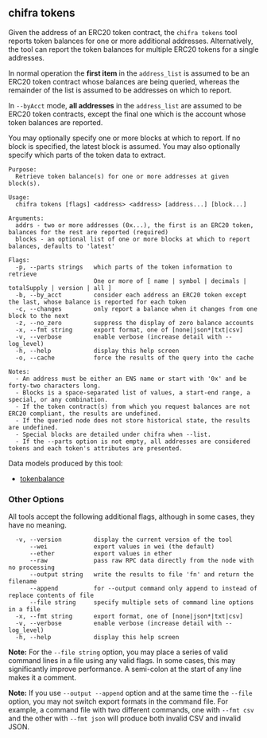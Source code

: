 ## chifra tokens

<!-- markdownlint-disable MD041 -->
Given the address of an ERC20 token contract, the `chifra tokens` tool reports token balances for one or
more additional addresses. Alternatively, the tool can report the token balances for multiple ERC20
tokens for a single addresses.

In normal operation the **first item** in the `address_list` is assumed to be an ERC20 token
contract whose balances are being queried, whereas the remainder of the list is assumed to be
addresses on which to report.

In `--byAcct` mode, **all addresses** in the `address_list` are assumed to be ERC20 token contracts,
except the final one which is the account whose token balances are reported.

You may optionally specify one or more blocks at which to report. If no block is specified, the
latest block is assumed. You may also optionally specify which parts of the token data to extract.

```[plaintext]
Purpose:
  Retrieve token balance(s) for one or more addresses at given block(s).

Usage:
  chifra tokens [flags] <address> <address> [address...] [block...]

Arguments:
  addrs - two or more addresses (0x...), the first is an ERC20 token, balances for the rest are reported (required)
  blocks - an optional list of one or more blocks at which to report balances, defaults to 'latest'

Flags:
  -p, --parts strings   which parts of the token information to retrieve
                        One or more of [ name | symbol | decimals | totalSupply | version | all ]
  -b, --by_acct         consider each address an ERC20 token except the last, whose balance is reported for each token
  -c, --changes         only report a balance when it changes from one block to the next
  -z, --no_zero         suppress the display of zero balance accounts
  -x, --fmt string      export format, one of [none|json*|txt|csv]
  -v, --verbose         enable verbose (increase detail with --log_level)
  -h, --help            display this help screen
  -o, --cache           force the results of the query into the cache

Notes:
  - An address must be either an ENS name or start with '0x' and be forty-two characters long.
  - Blocks is a space-separated list of values, a start-end range, a special, or any combination.
  - If the token contract(s) from which you request balances are not ERC20 compliant, the results are undefined.
  - If the queried node does not store historical state, the results are undefined.
  - Special blocks are detailed under chifra when --list.
  - If the --parts option is not empty, all addresses are considered tokens and each token's attributes are presented.
```

Data models produced by this tool:

- [tokenbalance](/data-model/chainstate/#tokenbalance)

<!-- markdownlint-disable MD041 -->
### Other Options

All tools accept the following additional flags, although in some cases, they have no meaning.

```[plaintext]
  -v, --version         display the current version of the tool
      --wei             export values in wei (the default)
      --ether           export values in ether
      --raw             pass raw RPC data directly from the node with no processing
      --output string   write the results to file 'fn' and return the filename
      --append          for --output command only append to instead of replace contents of file
      --file string     specify multiple sets of command line options in a file
  -x, --fmt string      export format, one of [none|json*|txt|csv]
  -v, --verbose         enable verbose (increase detail with --log_level)
  -h, --help            display this help screen
  ```

**Note:** For the `--file string` option, you may place a series of valid command lines in a file using any
valid flags. In some cases, this may significantly improve performance. A semi-colon at the start
of any line makes it a comment.

**Note:** If you use `--output --append` option and at the same time the `--file` option, you may not switch
export formats in the command file. For example, a command file with two different commands, one with `--fmt csv`
and the other with `--fmt json` will produce both invalid CSV and invalid JSON.

